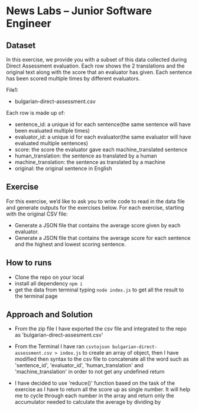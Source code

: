 # News Labs – Junior Software Engineer

## Dataset

 In this exercise, we provide you with a subset of this data collected during Direct Assessment evaluation. Each row shows the 2 translations and the original text along with the score that an evaluator has given. Each sentence has been scored multiple times by different evaluators.

File1:

* bulgarian-direct-assessment.csv

Each row is made up of:

* sentence_id: a unique id for each sentence(the same sentence will have been evaluated multiple times)
* evaluator_id: a unique id for each evaluator(the same evaluator will have evaluated multiple sentences)
* score: the score the evaluator gave each machine_translated sentence
* human_translation: the sentence as translated by a human
* machine_translation: the sentence as translated by a machine
* original: the original sentence in English

## Exercise

For this exercise, we’d like to ask you to write code to read in the data file and generate outputs for the exercises below.
For each exercise, starting with the original CSV file:
* Generate a JSON file that contains the average score given by each evaluator.
* Generate a JSON file that contains the average score for each sentence and the highest and lowest scoring sentence.

## How to runs

* Clone the repo on your local
* install all dependency ```npm i```
* get the data from terminal typing ```node index.js``` to get all the result to the terminal page

## Approach and Solution

* From the zip file I have exported the csv file and integrated to the repo as 'bulgarian-direct-assesment.csv'

* From the Terminal I have ran ```csvtojson bulgarian-direct-assessment.csv > index.js``` to create an array of object, then I have modified then syntax to the csv file to concatenate all the word such as 'sentence_id', 'evaluator_id', 'human_translation' and 'machine_translation' in order to not get any undefined return

* I have decided to use 'reduce()' function based on the task of the exercise as I have to return all the score up as single number.
It will help me to cycle through each number in the array and return only the accumulator needed to calculate the average by dividing by
